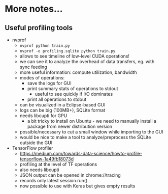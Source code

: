 # More notes...

## Useful profiling tools

- nvprof
    - `nvprof python train.py`
    - `nvprof -o profiling.sqlite python train.py`
    - allows to see timeline of low-level CUDA operations!
    - we can see it to analyze the overhead of data transfers, eg. with sync feeding
    - more useful information: compute utilization, bandwidth
    - modes of operations:
        - save the logs for GUI
        - print summary stats of operations to stdout
            - useful to see quickly if I/O dominates
        - print all operations to stdout
    - can be visualized in a Eclipse-based GUI
    - logs can be big (100MB+), SQLite format
    - needs libcupti for GPU
        - a bit tricky to install on Ubuntu - we need to manually install a package from newer distribution version
    - possible/necessary to cut a small window while importing to the GUI
    - would be nice to make a tool to analyze/preprocess the SQLite outside the GUI
- TensorFlow profiler
    - https://medium.com/towards-data-science/howto-profile-tensorflow-1a49fb18073d
    - profiling at the level of TF operations
    - also needs libcupti
    - JSON output can be opened in chrome://tracing
    - records only latest session.run()
    - now possible to use with Keras but gives empty results
